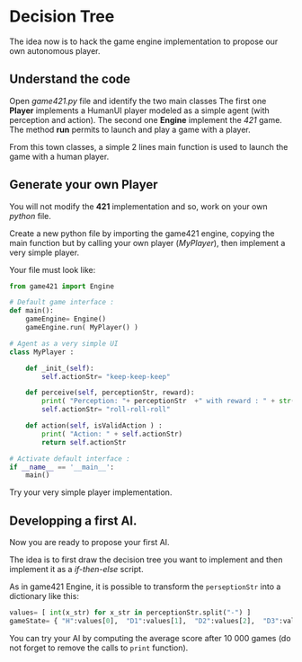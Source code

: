 # Decision Tree

The idea now is to hack the game engine implementation to propose our own autonomous player.

## Understand the code

Open *game421.py* file and identify the two main classes 
The first one **Player** implements a HumanUI player modeled as a simple agent (with perception and action).
The second one **Engine** implement the *421* game.
The method **run** permits to launch and play a game with a player.

From this town classes, a simple 2 lines main function is used to launch the game with a human player.

## Generate your own Player

You will not modify the **421** implementation and so, work on your own *python* file.

Create a new python file by importing the game421 engine, copying the main function but by calling your own player (*MyPlayer*), then implement a very simple player.

Your file must look like:

```python
from game421 import Engine

# Default game interface :
def main():
    gameEngine= Engine()
    gameEngine.run( MyPlayer() )

# Agent as a very simple UI
class MyPlayer :

    def _init_(self):
        self.actionStr= "keep-keep-keep"

    def perceive(self, perceptionStr, reward):
        print( "Perception: "+ perceptionStr  +" with reward : " + str(reward) )
        self.actionStr= "roll-roll-roll"

    def action(self, isValidAction ) :
        print( "Action: " + self.actionStr)
        return self.actionStr

# Activate default interface :
if __name__ == '__main__':
    main()
```

Try your very simple player implementation.

## Developping a first AI.

Now you are ready to propose your first AI.

The idea is to first draw the decision tree you want to implement and then implement it as a *if-then-else* script.

As in game421 Engine, it is possible to transform the `perseptionStr` into a dictionary like this:

```python
values= [ int(x_str) for x_str in perceptionStr.split("-") ]
gameState= { "H":values[0],  "D1":values[1],  "D2":values[2],  "D3":values[3] })
```

You can try your AI by computing the average score after 10 000 games (do not forget to remove the calls to `print` function).